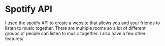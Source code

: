 # Spotify API
 
I used the spotify API to create a website that allows you and your friends to listen to music together. There are multiple rooms so a lot of different groups of people can listen to music together. I also have a few other features/
